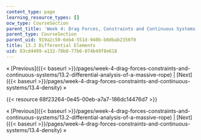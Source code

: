 ```yaml
---
content_type: page
learning_resource_types: []
ocw_type: CourseSection
parent_title: 'Week 4: Drag Forces, Constraints and Continuous Systems'
parent_type: CourseSection
parent_uid: 919a2c50-6eb4-551d-940b-b0dbab2356f0
title: 13.3 Differential Elements
uid: 83cd4499-a132-78b8-77b6-074b49f8e618
---
```


« [Previous]({{< baseurl >}}/pages/week-4-drag-forces-constraints-and-continuous-systems/13.2-differential-analysis-of-a-massive-rope) | [Next]({{< baseurl >}}/pages/week-4-drag-forces-constraints-and-continuous-systems/13.4-density) »

{{< resource 68f23264-0e45-00eb-a7a7-186dc14476d7 >}}

« [Previous]({{< baseurl >}}/pages/week-4-drag-forces-constraints-and-continuous-systems/13.2-differential-analysis-of-a-massive-rope) | [Next]({{< baseurl >}}/pages/week-4-drag-forces-constraints-and-continuous-systems/13.4-density) »
